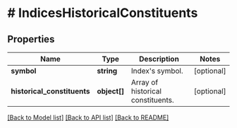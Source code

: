 # # IndicesHistoricalConstituents

## Properties

Name | Type | Description | Notes
------------ | ------------- | ------------- | -------------
**symbol** | **string** | Index&#39;s symbol. | [optional]
**historical_constituents** | **object[]** | Array of historical constituents. | [optional]

[[Back to Model list]](../../README.md#models) [[Back to API list]](../../README.md#endpoints) [[Back to README]](../../README.md)
